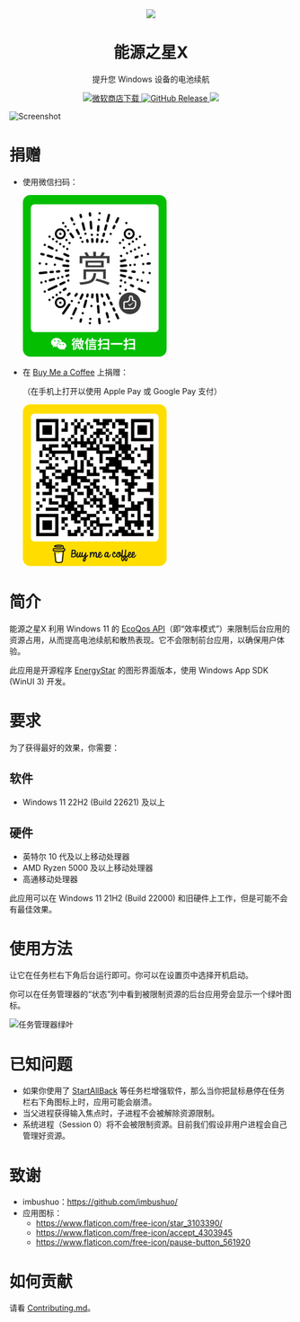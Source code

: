 <p align="center">
  <img width="128" align="center" src="EnergyStarX/Assets/Icon.png">
</p>

<h1 align="center" style="font-weight: bold">
  能源之星X
</h1>

<p align="center">
  提升您 Windows 设备的电池续航
</p>

<p align="center">
  <a href="https://www.microsoft.com/store/productId/9NF7JTB3B17P" target="_blank">
    <img src="https://img.shields.io/badge/微软商店-下载-orange" alt="微软商店下载" />
  </a>
  <a href="https://github.com/JasonWei512/EnergyStarX/releases" target="_blank">
    <img src="https://img.shields.io/github/v/release/JasonWei512/EnergyStarX?label=GitHub%20Release" alt="GitHub Release" />
  </a>
  <a title="Crowdin" target="_blank" href="https://crowdin.com/project/energystarx">
    <img src="https://badges.crowdin.net/energystarx/localized.svg">
  </a>
</p>

![Screenshot](.github/images/Screenshot.png)


# 捐赠

- 使用微信扫码：

  ![微信赞赏码](./EnergyStarX/Assets/InApp/WeChat_Donation_QR_Code.png)

- 在 [Buy Me a Coffee](https://www.buymeacoffee.com/nickjohn) 上捐赠：

  （在手机上打开以使用 Apple Pay 或 Google Pay 支付）

  [![Buy me a coffee](./EnergyStarX/Assets/InApp/Buy_me_a_coffee.png)](https://www.buymeacoffee.com/nickjohn)


# 简介

能源之星X 利用 Windows 11 的 [EcoQos API](https://devblogs.microsoft.com/performance-diagnostics/introducing-ecoqos/)（即“效率模式”）来限制后台应用的资源占用，从而提高电池续航和散热表现。它不会限制前台应用，以确保用户体验。

此应用是开源程序 [EnergyStar](https://github.com/imbushuo/EnergyStar/) 的图形界面版本，使用 Windows App SDK (WinUI 3) 开发。


# 要求

为了获得最好的效果，你需要：

## 软件

- Windows 11 22H2 (Build 22621) 及以上

## 硬件

- 英特尔 10 代及以上移动处理器
- AMD Ryzen 5000 及以上移动处理器
- 高通移动处理器

此应用可以在 Windows 11 21H2 (Build 22000) 和旧硬件上工作，但是可能不会有最佳效果。


# 使用方法

让它在任务栏右下角后台运行即可。你可以在设置页中选择开机启动。

你可以在任务管理器的“状态”列中看到被限制资源的后台应用旁会显示一个绿叶图标。

![任务管理器绿叶](/EnergyStarX/Assets/InApp/Task_Manager_Leaf.jpg)


# 已知问题

- 如果你使用了 [StartAllBack](https://www.startallback.com/) 等任务栏增强软件，那么当你把鼠标悬停在任务栏右下角图标上时，应用可能会崩溃。
- 当父进程获得输入焦点时，子进程不会被解除资源限制。
- 系统进程（Session 0）将不会被限制资源。目前我们假设非用户进程会自己管理好资源。


# 致谢

- imbushuo：https://github.com/imbushuo/
- 应用图标：
  - https://www.flaticon.com/free-icon/star_3103390/
  - https://www.flaticon.com/free-icon/accept_4303945
  - https://www.flaticon.com/free-icon/pause-button_561920


# 如何贡献

请看 [Contributing.md](./doc/Contributing.zh-hans.md)。